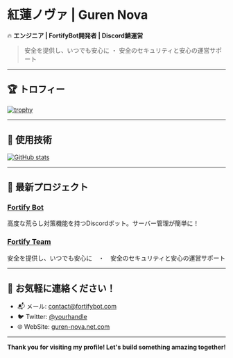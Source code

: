 # 紅蓮ノヴァ | Guren Nova  

🔥 **エンジニア | FortifyBot開発者 | Discord鯖運営**  
> 安全を提供し、いつでも安心に ・ 安全のセキュリティと安心の運営サポート  

---

## 🏆 トロフィー

[![trophy](https://github-profile-trophy.vercel.app/?username=guren-nova&theme=radical)](https://github.com/ryo-ma/github-profile-trophy)

---

## 🚀 使用技術

[![GitHub stats](https://github-readme-stats.vercel.app/api?username=guren-nova&count_private=true&show_icons=true&hide_title=true&theme=dark)](https://github.com/guren-nova)

---

## 🌱 最新プロジェクト

### [Fortify Bot](https://www.fortifybot.com)
高度な荒らし対策機能を持つDiscordボット。サーバー管理が簡単に！

### [Fortify Team](https://www.fortifybot.net)
安全を提供し、いつでも安心に　・　安全のセキュリティと安心の運営サポート

---

## 💬 お気軽に連絡ください！

- 📬 メール: [contact@fortifybot.com](mailto:contact@fortifybot.com)
- 🐦 Twitter: [@yourhandle](https://twitter.com/FortifyBot)
- 🌐 WebSite: [guren-nova.net.com](https://guren-nova.com)

---

**Thank you for visiting my profile! Let's build something amazing together!**
